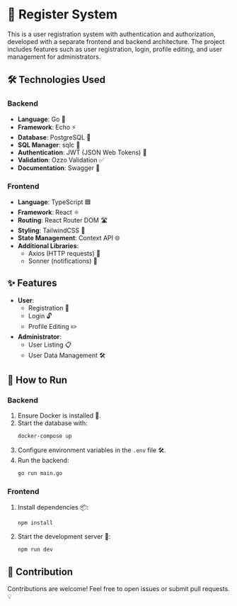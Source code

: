 # 🚀 Register System

This is a user registration system with authentication and authorization, developed with a separate frontend and backend architecture. The project includes features such as user registration, login, profile editing, and user management for administrators.

## 🛠️ Technologies Used

### Backend
- **Language**: Go 🐹
- **Framework**: Echo ⚡
- **Database**: PostgreSQL 🐘
- **SQL Manager**: sqlc 📜
- **Authentication**: JWT (JSON Web Tokens) 🔑
- **Validation**: Ozzo Validation ✅
- **Documentation**: Swagger 📖

### Frontend
- **Language**: TypeScript 🟦
- **Framework**: React ⚛️
- **Routing**: React Router DOM 🛣️
- **Styling**: TailwindCSS 🎨
- **State Management**: Context API 🌐
- **Additional Libraries**:
  - Axios (HTTP requests) 📡
  - Sonner (notifications) 🔔

## ✨ Features
- **User**:
  - Registration 📝
  - Login 🔓
  - Profile Editing ✏️
- **Administrator**:
  - User Listing 📋
  - User Data Management 🛠️

## 🏃 How to Run

### Backend
1. Ensure Docker is installed 🐳.
2. Start the database with:
   ```bash
   docker-compose up
   ```
3. Configure environment variables in the `.env` file 🛠️.
4. Run the backend:
   ```bash
   go run main.go
   ```

### Frontend
1. Install dependencies 📦:
   ```bash
   npm install
   ```
2. Start the development server 🚀:
   ```bash
   npm run dev
   ```

## 🤝 Contribution
Contributions are welcome! Feel free to open issues or submit pull requests. 💡
